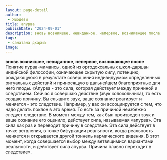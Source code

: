 ```yaml
---
layout: page-detail
author:
 - Яшодеви
title: апурва
publishDate: "2024-09-01"
description: вновь возникшее, невиданное, непервое, возникающее после
tags:
 - санатана дхарма
image: 
---
```


__вновь возникшее, невиданное, непервое, возникающее после__
Понятие пурва-мимансы, одной из ортодоксальных школ-даршан индийской философии, означающее скрытую силу, потенцию, рождающуюся в результате совершения индивидуумом определенных ритуальных действий и приносящую в дальнейшем благоприятные для него плоды.
	«Апурва - это сила, которая действует между причиной и следствием. Сейчас я совершаю действие (звук колокольчика), то есть создаю причину. Вы слышите звук, ваше сознание реагирует и меняется - это следствие. Например, у вас он ассоциируется с тем, что надо делать поклон в это время. То есть за причиной неизбежно следует следствие. В момент между тем, как был произведен звук и ваше сознание его оценило, действует сила, называемая «апурва». Эта сила как раз и переводит причину в следствие. Эта сила действует в точке ветвления, в точке бифуркации реальности, когда реальность меняется и открывается другой тоннель кармического видения. В этот момент, когда совершается выбор между ветвящимися вариантами реальности, и действует сила апурва. Причина плавно переходит в следствие».

